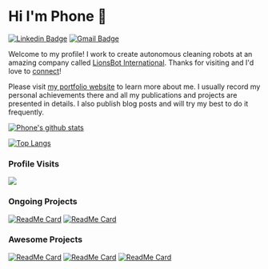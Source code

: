# Hi I'm Phone 👋

[![Linkedin Badge](https://img.shields.io/badge/-phonethihakyaw-blue?style=flat&logo=Linkedin&logoColor=white&link=https://www.linkedin.com/in/mlsdpk/)](https://www.linkedin.com/in/mlsdpk/)
[![Gmail Badge](https://img.shields.io/badge/-mlsdphonethk-c14438?style=flat&logo=Gmail&logoColor=white&link=mailto:mlsdphonethk@gmail.com)](mailto:mlsdphonethk@gmail.com)

Welcome to my profile! I work to create autonomous cleaning robots at an amazing company called [LionsBot International](https://www.lionsbot.com). Thanks for visiting and I'd love to [connect](https://www.linkedin.com/in/mlsdpk/)!

Please visit [my portfolio website](https://www.phonethk.com) to learn more about me. I usually record my personal achievements there and all my publications and projects are presented in details. I also publish blog posts and will try my best to do it frequently.

[![Phone's github stats](https://github-readme-stats.vercel.app/api?username=mlsdpk&include_all_commits=true)](https://github.com/mlsdpk/)

[![Top Langs](https://github-readme-stats.vercel.app/api/top-langs/?username=mlsdpk&hide=jupyter%20notebook,emberscript,html,scss&layout=compact)](https://github.com/mlsdpk/)

### Profile Visits

![](https://komarev.com/ghpvc/?username=mlsdpk)

### Ongoing Projects

[![ReadMe Card](https://github-readme-stats.vercel.app/api/pin/?username=mlsdpk&repo=slam_vdb)](https://github.com/mlsdpk/slam_vdb)
[![ReadMe Card](https://github-readme-stats.vercel.app/api/pin/?username=mlsdpk&repo=anyangle_planners)](https://github.com/mlsdpk/anyangle_planners)

### Awesome Projects

[![ReadMe Card](https://github-readme-stats.vercel.app/api/pin/?username=mlsdpk&repo=ompl)](https://github.com/mlsdpk/ompl)
[![ReadMe Card](https://github-readme-stats.vercel.app/api/pin/?username=mlsdpk&repo=ompl_2d_rviz_visualizer)](https://github.com/mlsdpk/ompl_2d_rviz_visualizer)
[![ReadMe Card](https://github-readme-stats.vercel.app/api/pin/?username=mlsdpk&repo=path-finding-visualizer)](https://github.com/mlsdpk/path-finding-visualizer)
